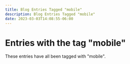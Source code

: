 ```yaml
---
title: Blog Entries Tagged "mobile"
description: Blog Entries Tagged "mobile"
date: 2023-03-03T14:08:55-06:00
---
```

# Entries with the tag "mobile"

These entries have all been tagged with "mobile".